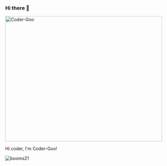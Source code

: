 ### Hi there 👋

<img src = "https://raw.githubusercontent.com/abhisheknaiidu/abhisheknaiidu/master/code.gif" width = "500" height = "400" alt = "Coder-Goo" align = center>

Hi coder, I'm Coder-Goo!

![booms21](https://github-readme-stats.vercel.app/api?username=Coder-Goo&show_icons=true&include_all_commits=true?count_private=true?include_all_commits=true&theme=vue)

<!--
**Coder-Goo/Coder-Goo** is a ✨ _special_ ✨ repository because its `README.md` (this file) appears on your GitHub profile.

Here are some ideas to get you started:

- 🔭 I’m currently working on ...
- 🌱 I’m currently learning ...
- 👯 I’m looking to collaborate on ...
- 🤔 I’m looking for help with ...
- 💬 Ask me about ...
- 📫 How to reach me: ...
- 😄 Pronouns: ...
- ⚡ Fun fact: ...
-->

